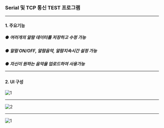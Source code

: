 ### Serial 및 TCP 통신 TEST 프로그램 <hr/>

#### 1. 주요기능
##### ● 여러개의 알람 데이터를 저장하고 수정 가능
##### ● 알람 ON/OFF, 알람음악, 알람지속시간 설정 가능
##### ● 자신이 원하는 음악을 업로드하여 사용가능 <hr/>

#### 2. UI 구성
![1](https://user-images.githubusercontent.com/69396761/90214363-d0206c80-de2a-11ea-995f-c7ac4c8e166d.PNG) <hr/>
![2](https://user-images.githubusercontent.com/69396761/90214510-4ae98780-de2b-11ea-8e09-d05311643166.PNG) <hr/>
![1](https://user-images.githubusercontent.com/69396761/90217225-5e98ec00-de33-11ea-9891-bdb976a9684f.gif)

